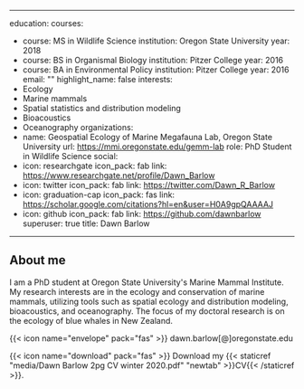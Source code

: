 
---
education:
  courses:
  - course: MS in Wildlife Science
    institution: Oregon State University
    year: 2018
  - course: BS in Organismal Biology
    institution: Pitzer College
    year: 2016
  - course: BA in Environmental Policy
    institution: Pitzer College
    year: 2016
email: ""
highlight_name: false
interests:
- Ecology
- Marine mammals
- Spatial statistics and distribution modeling
- Bioacoustics
- Oceanography
organizations:
- name: Geospatial Ecology of Marine Megafauna Lab, Oregon State University
  url: https://mmi.oregonstate.edu/gemm-lab
role: PhD Student in Wildlife Science
social:
- icon: researchgate
  icon_pack: fab
  link: https://www.researchgate.net/profile/Dawn_Barlow
- icon: twitter
  icon_pack: fab
  link: https://twitter.com/Dawn_R_Barlow
- icon: graduation-cap
  icon_pack: fas
  link: https://scholar.google.com/citations?hl=en&user=H0A9gpQAAAAJ
- icon: github
  icon_pack: fab
  link: https://github.com/dawnbarlow
superuser: true
title: Dawn Barlow

---

About me
---

I am a PhD student at Oregon State University's Marine Mammal Institute. My research interests are in the ecology and conservation of marine mammals, utilizing tools such as spatial ecology and distribution modeling, bioacoustics, and oceanography. The focus of my doctoral research is on the ecology of blue whales in New Zealand.

{{< icon name="envelope" pack="fas" >}} dawn.barlow[@]oregonstate.edu

{{< icon name="download" pack="fas" >}} Download my {{< staticref "media/Dawn Barlow 2pg CV winter 2020.pdf" "newtab" >}}CV{{< /staticref >}}.
